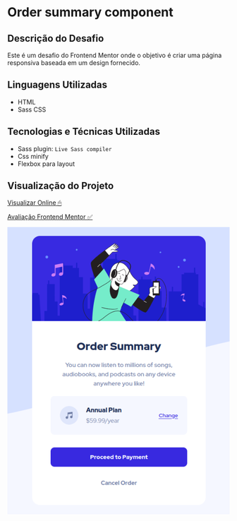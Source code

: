 # Order summary component

## Descrição do Desafio

Este é um desafio do Frontend Mentor onde o objetivo é criar uma página responsiva baseada em um design fornecido.

## Linguagens Utilizadas

- HTML
- Sass CSS

## Tecnologias e Técnicas Utilizadas

- Sass plugin: `Live Sass compiler`
- Css minify
- Flexbox para layout

## Visualização do Projeto

[Visualizar Online 🖱](https://lucasjcfreire.github.io/challenges/frontend-mentor/01-newbie/order-summary-component-main/)

[Avaliação Frontend Mentor ✅](https://www.frontendmentor.io/solutions/practicing-sass---partials-mixins-and-variables-OaP5D4SE_7)

![Visualização do Projeto](./images/preview.png)

